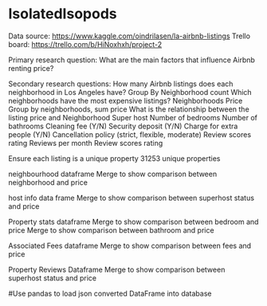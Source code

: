 # IsolatedIsopods

Data source: https://www.kaggle.com/oindrilasen/la-airbnb-listings
Trello board: https://trello.com/b/HiNoxhxh/project-2

Primary research question: 
What are the main factors that influence Airbnb renting price?

Secondary research questions:
How many Airbnb listings does each neighborhood in Los Angeles have?
Group By Neighborhood count
Which neighborhoods have the most expensive listings?
Neighborhoods
Price
Group by neighborhoods, sum price
What is the relationship between the listing price and
Neighborhood
Super host
Number of bedrooms
Number of bathrooms
Cleaning fee (Y/N)
Security deposit (Y/N)
Charge for extra people (Y/N)
Cancellation policy (strict, flexible, moderate)
Review scores rating
Reviews per month
Review scores rating

Ensure each listing is a unique property
31253 unique properties

neighbourhood dataframe
Merge to show comparison between neighborhood and price

host info data frame
Merge to show comparison between superhost status and price

Property stats dataframe
Merge to show comparison between bedroom and price
Merge to show comparison between bathroom and price

Associated Fees dataframe
Merge to show comparison between fees and price

Property Reviews Dataframe
Merge to show comparison between superhost status and price

#Use pandas to load json converted DataFrame into database

